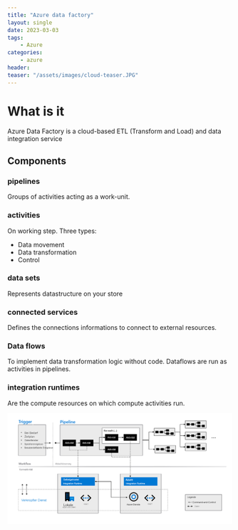 ```yaml
---
title: "Azure data factory"
layout: single
date: 2023-03-03
tags:
    - Azure
categories:
    - azure
header:
teaser: "/assets/images/cloud-teaser.JPG"
---
```


# What is it
Azure Data Factory is a cloud-based ETL (Transform and Load) and data integration service

## Components
### pipelines
Groups of activities acting as a work-unit. 

### activities
On working step. Three types: 
* Data movement
* Data transformation
* Control

### data sets
Represents datastructure on your store

### connected services
Defines the connections informations to connect to external resources. 

### Data flows
To implement data transformation logic without code. Dataflows are run as activities in pipelines.

### integration runtimes
Are the compute resources on which compute activities run. 

![azure data factory concepts](/assets/images/azure/azure-data-factory-concepts.png)


